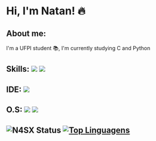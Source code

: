 
# Hi, I'm Natan! 🔥

## About me:

I'm a UFPI student 📚, I'm currently studying C and Python 

## Skills: <img src="https://img.shields.io/badge/Python-3776AB?&style=for-the-badge&logo=python&logoColor=white"/> <img src="https://img.shields.io/badge/C-00599C?style=for-the-badge&logo=c&logoColor=white"/>
## IDE: <img src="https://img.shields.io/badge/Visual_Studio_Code-0078D4?style=for-the-badge&logo=visual%20studio%20code&logoColor=white"/>
                                                                                                                                                  
## O.S:  <img src="https://img.shields.io/badge/Ubuntu-E95420?style=for-the-badge&logo=ubuntu&logoColor=white"/> <img src="https://img.shields.io/badge/Windows-0078D6?style=for-the-badge&logo=windows&logoColor=white"/>

## ![N4SX Status](https://github-readme-stats.vercel.app/api?username=N4SX&show_icons=true)  [![Top Linguagens](https://github-readme-stats.vercel.app/api/top-langs/?username=N4SX&layout=compact)](https://github.com/N4SX/github-readme-stats)

